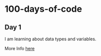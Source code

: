 # 100-days-of-code

## Day 1

I am learning about data types and variables.

More Info [here](Day1/Day1.md)